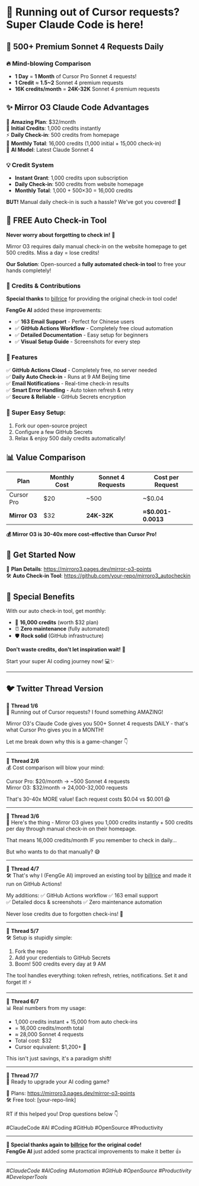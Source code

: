 # 🚀 Running out of Cursor requests? Super Claude Code is here!

## 💎 500+ Premium Sonnet 4 Requests Daily

### 🔥 Mind-blowing Comparison
- **1 Day** = **1 Month** of Cursor Pro Sonnet 4 requests!
- **1 Credit** ≈ **1.5~2** Sonnet 4 premium requests
- **16K credits/month** = **24K-32K** Sonnet 4 premium requests

## ✨ Mirror O3 Claude Code Advantages

🎯 **Amazing Plan**: $32/month  
🎁 **Initial Credits**: 1,000 credits instantly  
⚡ **Daily Check-in**: 500 credits from homepage  
📅 **Monthly Total**: 16,000 credits (1,000 initial + 15,000 check-in)  
🤖 **AI Model**: Latest Claude Sonnet 4  

### 💡 Credit System
- **Instant Grant**: 1,000 credits upon subscription
- **Daily Check-in**: 500 credits from website homepage
- **Monthly Total**: 1,000 + 500×30 = 16,000 credits

**BUT!** Manual daily check-in is such a hassle? We've got you covered! 🎯  

## 🔧 FREE Auto Check-in Tool

**Never worry about forgetting to check in!** 🎉

Mirror O3 requires daily manual check-in on the website homepage to get 500 credits. Miss a day = lose credits!

**Our Solution**: Open-sourced a **fully automated check-in tool** to free your hands completely!

### 🙏 Credits & Contributions
**Special thanks** to [billrice](https://github.com/billrice) for providing the original check-in tool code!

**FengGe AI** added these improvements:
- ✅ **163 Email Support** - Perfect for Chinese users
- ✅ **GitHub Actions Workflow** - Completely free cloud automation
- ✅ **Detailed Documentation** - Easy setup for beginners
- ✅ **Visual Setup Guide** - Screenshots for every step

### 🚀 Features
✅ **GitHub Actions Cloud** - Completely free, no server needed  
✅ **Daily Auto Check-in** - Runs at 9 AM Beijing time  
✅ **Email Notifications** - Real-time check-in results  
✅ **Smart Error Handling** - Auto token refresh & retry  
✅ **Secure & Reliable** - GitHub Secrets encryption  

### 🎯 Super Easy Setup:
1. Fork our open-source project
2. Configure a few GitHub Secrets
3. Relax & enjoy 500 daily credits automatically!

## 📊 Value Comparison

| Plan | Monthly Cost | Sonnet 4 Requests | Cost per Request |
|------|--------------|-------------------|------------------|
| Cursor Pro | $20 | ~500 | ~$0.04 |
| **Mirror O3** | $32 | **24K-32K** | **≈$0.001-0.0013** |

**💰 Mirror O3 is 30-40x more cost-effective than Cursor Pro!**

## 🔗 Get Started Now

📖 **Plan Details**: https://mirroro3.pages.dev/mirror-o3-points  
🛠️ **Auto Check-in Tool**: https://github.com/your-repo/mirroro3_autocheckin  

## 🎉 Special Benefits

With our auto check-in tool, get monthly:
- 🎁 **16,000 credits** (worth $32 plan)
- ⏰ **Zero maintenance** (fully automated)
- 🛡️ **Rock solid** (GitHub infrastructure)

**Don't waste credits, don't let inspiration wait!** 🚀

Start your super AI coding journey now! 💻✨

---

## 🐦 Twitter Thread Version

🧵 **Thread 1/6**  
🚀 Running out of Cursor requests? I found something AMAZING! 

Mirror O3's Claude Code gives you 500+ Sonnet 4 requests DAILY - that's what Cursor Pro gives you in a MONTH! 

Let me break down why this is a game-changer 👇

---

🧵 **Thread 2/6**  
💰 Cost comparison will blow your mind:

Cursor Pro: $20/month → ~500 Sonnet 4 requests  
Mirror O3: $32/month → 24,000-32,000 requests  

That's 30-40x MORE value! Each request costs $0.04 vs $0.001 😱

---

🧵 **Thread 3/6**  
🔧 Here's the thing - Mirror O3 gives you 1,000 credits instantly + 500 credits per day through manual check-in on their homepage.

That means 16,000 credits/month IF you remember to check in daily... 

But who wants to do that manually? 😅

---

🧵 **Thread 4/7**  
🛠️ That's why I (FengGe AI) improved an existing tool by [billrice](https://github.com/billrice) and made it run on GitHub Actions!

My additions:
✅ GitHub Actions workflow
✅ 163 email support  
✅ Detailed docs & screenshots
✅ Zero maintenance automation

Never lose credits due to forgotten check-ins! 🎯

---

🧵 **Thread 5/7**  
🛠️ Setup is stupidly simple:

1. Fork the repo
2. Add your credentials to GitHub Secrets
3. Boom! 500 credits every day at 9 AM

The tool handles everything: token refresh, retries, notifications. Set it and forget it! ⚡

---

🧵 **Thread 6/7**  
📊 Real numbers from my usage:
- 1,000 credits instant + 15,000 from auto check-ins
- = 16,000 credits/month total
- ≈ 28,000 Sonnet 4 requests  
- Total cost: $32
- Cursor equivalent: $1,200+ 🤯

This isn't just savings, it's a paradigm shift!

---

🧵 **Thread 7/7**  
🔗 Ready to upgrade your AI coding game?

📖 Plans: https://mirroro3.pages.dev/mirror-o3-points  
🛠️ Free tool: [your-repo-link]

RT if this helped you! Drop questions below 👇

#ClaudeCode #AI #Coding #GitHub #OpenSource #Productivity

---

**🙏 Special thanks again to [billrice](https://github.com/billrice) for the original code!**  
**FengGe AI** just added some practical improvements to make it better 👍

---

*#ClaudeCode #AICoding #Automation #GitHub #OpenSource #Productivity #DeveloperTools*